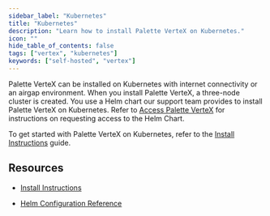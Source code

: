 ```yaml
---
sidebar_label: "Kubernetes"
title: "Kubernetes"
description: "Learn how to install Palette VerteX on Kubernetes."
icon: ""
hide_table_of_contents: false
tags: ["vertex", "kubernetes"]
keywords: ["self-hosted", "vertex"]
---
```


Palette VerteX can be installed on Kubernetes with internet connectivity or an airgap environment. When you install Palette VerteX, a three-node cluster is created. You use a Helm chart our support team provides to install Palette VerteX on Kubernetes. Refer to [Access Palette VerteX](../../vertex.md#access-palette-vertex) for instructions on requesting access to the Helm Chart.

To get started with Palette VerteX on Kubernetes, refer to the [Install Instructions](install.md) guide.

## Resources

- [Install Instructions](install.md)

- [Helm Configuration Reference](vertex-helm-ref.md)
